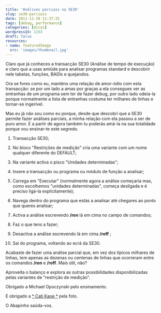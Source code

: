 ```yaml
---
title: 'Análises parciais na SE30'
slug: se30-parciais
date: 2011-11-28 11:37:25
tags: [debug, performance]
categories: [dicas]
wordpressId: 1153
draft: false
resources:
- name: featuredImage
  src: 'images/thumbnail.jpg'
---
```

Claro que já conheces a transacção SE30 (Análise de tempo de execução) e claro que a usas amiúde para analisar programas standard e descobrir nele tabelas, funções, BADIs e quejandos.

Ora se fores como eu, manténs uma relação de amor-ódio com esta transacção: se por um lado a amas por graças a ela consegues ver as entranhas de um programa sem ter de fazer debug, por outro lado odeia-la porque normalmente a lista de entranhas costuma ter milhares de linhas e tornar-se ingerível.

Mas eu já não sou como eu porque, desde que descobri que a SE30 permite fazer análises parciais, a minha relação com ela passou a ser de puro amor. E a partir de agora também tu poderás amá-la na sua totalidade porque vou ensinar-te este segredo.

  1. Transacção SE30;

  2. No bloco "Restrições de medição" cria uma variante com um nome qualquer diferente do DEFAULT;

  3. Na variante activa o pisco "Unidades determinadas";

  4. Insere a transacção ou programa ou módulo de função a analisar;

  5. Carrega em "Executar" (normalmente agora a análise começaria mas, como escolhemos "unidades determinadas", começa desligada e é preciso ligá-la explicitamente);

  6. Navega dentro do programa que estás a analisar até chegares ao ponto que queres analisar;

  7. Activa a análise escrevendo **/ron** lá em cima no campo de comandos;

  8. Faz o que tens a fazer;

  9. Desactiva a análise escrevendo lá em cima **/roff** ;

  10. Sai do programa, voltando ao ecrã da SE30.

Acabaste de fazer uma análise parcial que, em vez dos típicos milhares de linhas, tem apenas as dezenas ou centenas de linhas que ocorreram entre os comandos **/ron** e **/roff**. Mais útil, não?

Aproveita o balanço e explora as outras possibilidades disponibilizadas pelas variantes de "restrição de medição".

Obrigado a Michael Opoczynski pelo ensinamento.

E obrigado a [* Cati Kaoe *][1] pela foto.

O Abapinho saúda-vos.

   [1]: https://www.flickr.com/photos/catikaoe/3234711319/in/photostream/
